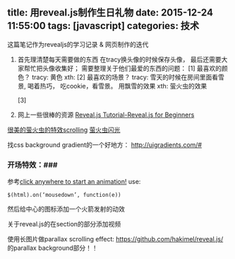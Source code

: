 title: 用reveal.js制作生日礼物
date: 2015-12-24 11:55:00
tags: [javascript]
categories: 技术
---

这篇笔记作为revealjs的学习记录 & 网页制作的迭代

<!-- more -->

1. 首先理清楚每天需要做的东西
   在tracy换头像的时候保存头像， 最后还需要大家帮忙把头像收集好；
   需要整理关于他们最爱的东西的问题：
   [1] 最喜欢的颜色？
   tracy: 黄色
   xth: 
   [2] 最喜欢的场景？
tracy: 雪天的时候在房间里面看雪景,  喝着热巧， 吃cookie，看雪景。
用飘雪的效果
xth: 萤火虫的效果
   
   [3] 
2. 网上一些很棒的资源
[Reveal.js Tutorial-Reveal.js for Beginners](http://htmlcheats.com/reveal-js/reveal-js-tutorial-reveal-js-for-beginners/)

[很美的萤火虫的特效scrolling](http://codepen.io/aamirafridi/pen/sfgGA)
[萤火虫闪光](http://codepen.io/rikschennink/pen/eNbXMP)
  
找css background gradient的一个好地方：
http://uigradients.com/#
   

### 开场特效：###
参考[click anywhere to start an animation!](http://codepen.io/andreasstorm/pen/rHDjf)
use:
```
$(html).on(‘mousedown’, function(e))
```
然后给中心的图标添加一个火箭发射的动效
   
关于reveal.js的在section的部分添加视频
<section data-background-video="https://s3.amazonaws.com/static.slid.es/site/homepage/v1/homepage-video-editor.mp4,https://s3.amazonaws.com/static.slid.es/site/homepage/v1/homepage-video-editor.webm" data-background-video-loop>

使用长图片做parallax scrolling effect:
https://github.com/hakimel/reveal.js/
的parallax background部分！！

   



   



   



   



   



   



